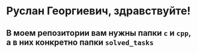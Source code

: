 # **Руслан Георгиевич, здравствуйте!**

## В моем репозитории вам нужны папки **`c`** и **`cpp`**, а в них конкретно папки **`solved_tasks`**
